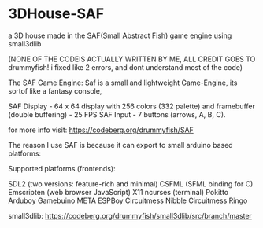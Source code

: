 # 3DHouse-SAF

a 3D house made in the SAF(Small Abstract Fish) game engine using small3dlib

(NONE OF THE CODEIS ACTUALLY WRITTEN BY ME, ALL CREDIT GOES TO drummyfish! i fixed like 2 errors, and dont understand most of the code)

The SAF Game Engine:
Saf is a small and lightweight Game-Engine, its sortof like a fantasy console,

SAF Display - 64 x 64 display with 256 colors (332 palette) and framebuffer (double buffering) - 25 FPS SAF Input - 7 buttons (arrows, A, B, C).

for more info visit: https://codeberg.org/drummyfish/SAF

The reason I use SAF is because it can export to small arduino based platforms:

Supported platforms (frontends):

SDL2 (two versions: feature-rich and minimal)
CSFML (SFML binding for C)
Emscripten (web browser JavaScript)
X11
ncurses (terminal)
Pokitto
Arduboy
Gamebuino META
ESPBoy
Circuitmess Nibble
Circuitmess Ringo

small3dlib: https://codeberg.org/drummyfish/small3dlib/src/branch/master
